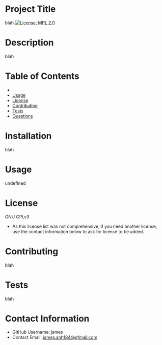 
  # Project Title
blah
[![License: MPL 2.0](https://img.shields.io/badge/License-MPL%202.0-brightgreen.svg)](https://opensource.org/licenses/MPL-2.0)
# Description
blah
# Table of Contents 
* [](#-Installation)
* [Usage](#-Usage)
* [License](#-Installation)
* [Contributing](#-Contributing)
* [Tests](#-Tests)
* [Questions](#-Contact-Information)
    
# Installation
blah
# Usage
undefined
# License 
GNU GPLv3
* As this license list was not comprehensive, if you need another license, use the contact information below to ask for license to be added. 
# Contributing 
blah
# Tests
blah
# Contact Information 
* GitHub Username: james
* Contact Email: james.anh184@gfmail.com

